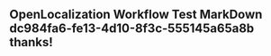 <properties
ms.topic="hero-topic"
ms.test1="hero-topic"
ms.test2="test"/>

## OpenLocalization Workflow Test MarkDown dc984fa6-fe13-4d10-8f3c-555145a65a8b thanks!
